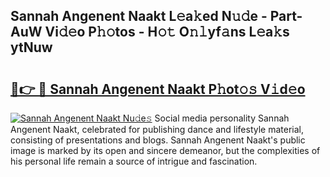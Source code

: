 ## Sannah Angenent Naakt L𝚎a𝚔ed N𝚞𝚍e - Part-AuW Vi𝚍𝚎o P𝚑𝚘tos - H𝚘𝚝 O𝚗𝚕yf𝚊ns L𝚎a𝚔s ytNuw

# <h2><a href="http://kf25sv.oniu.top/?m=Sannah+Angenent+Naakt">🔗👉 🔴 Sannah Angenent Naakt P𝚑ot𝚘𝚜 V𝚒d𝚎o</a></h2>

[![Sannah Angenent Naakt Nu𝚍e𝚜](https://i.imgur.com/0qMVB7G.gif)](http://kf25sv.oniu.top/?m=Sannah+Angenent+Naakt)
Social media personality Sannah Angenent Naakt, celebrated for publishing dance and lifestyle material, consisting of presentations and blogs. Sannah Angenent Naakt's public image is marked by its open and sincere demeanor, but the complexities of his personal life remain a source of intrigue and fascination.  
